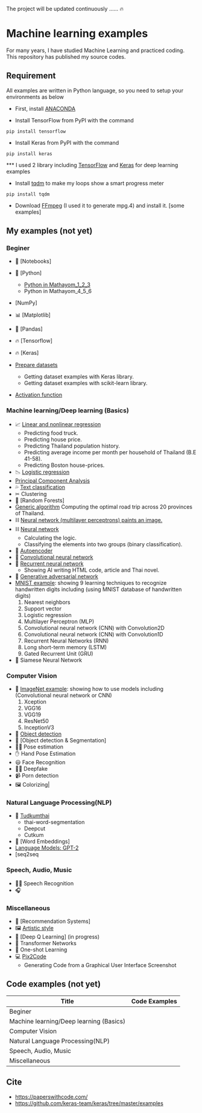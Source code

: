 The project will be updated continuously ......  :fire:

# Machine learning examples

For many years, I have studied Machine Learning and practiced coding. This repository has published my source codes.

## Requirement

All examples are written in Python language, so you need to setup your environments as below 

* First, install [ANACONDA](https://www.continuum.io/downloads)

* Install TensorFlow from PyPI with the command

`pip install tensorflow`

* Install Keras from PyPI with the command

`pip install keras`

*** I used 2 library including [TensorFlow](https://www.tensorflow.org/) and [Keras](https://keras.io/) for deep learning examples

* Install [tqdm](https://pypi.python.org/pypi/tqdm) to make my loops show a smart progress meter 

`pip install tqdm`

* Download [FFmpeg](https://www.ffmpeg.org/download.html) (I used it to generate mpg.4) and install it. [some examples]

## My examples (not yet) 

### Beginer
* 📕 [Notebooks] 
* 🐍 [Python]
  * [Python in Mathayom_1_2_3](https://colab.research.google.com/drive/1rm-kW7Nh5q3kk9JsnvBea2oUr42W9GIF)
  * Python in Mathayom_4_5_6 

* [NumPy]
* 📊 [Matplotlib]
* 🐼 [Pandas] 
* 🔥 [Tensorflow]
* 🔥 [Keras]  
* [Prepare datasets](Prepare_datasets)
  * Getting dataset examples with Keras library.
  * Getting dataset examples with scikit-learn library.
* [Activation function](Activation_function)  

### Machine learning/Deep learning (Basics)

* 📈 [Linear and nonlinear regression](Linear_regression)
  * Predicting food truck.
  * Predicting house price.
  * Predicting Thailand population history.
  * Predicting average income per month per household  of Thailand (B.E 41-58).
  * Predicting Boston house-prices.    
* 📉 [Logistic regression](Logistic_regression)
* [Principal Component Analysis](Principal_Component_Analysis)
* 💦 [Text classification](Text_classification)
* ✂ Clustering
* 🌳 [Random Forests]
* [Generic algorithm](Generic_algorithm)
  Computing the optimal road trip across 20 provinces of Thailand.
* ⛓ [Neural network (multilayer perceptrons) paints an image.](Art_example)
* ⛓ [Neural network](Neural_network)
  * Calculating the logic.
  * Classifying the elements into two groups (binary classification).
* 🔮 [Autoencoder](Autoencoder)
* 👀 [Convolutional neural network](Convolutional_neural_network)
* 📝 [Recurrent neural network](Recurrent_neural_network)
  * Showing AI writing HTML code, article and Thai novel.
* 👥 [Generative adversarial network](Generative_adversarial_network)
* [MNIST example](MNIST_example): showing 9 learning techniques to recognize handwritten digits including (using MNIST database of handwritten digits)  
  1. Nearest neighbors
  2. Support vector
  3. Logistic regression 
  4. Multilayer Perceptron (MLP)
  5. Convolutional neural network (CNN) with Convolution2D
  6. Convolutional neural network (CNN) with Convolution1D
  7. Recurrent Neural Networks (RNN)
  8. Long short-term memory (LSTM)
  9. Gated Recurrent Unit (GRU)
* 👬 Siamese Neural Network

### Computer Vision

* 📸 [ImageNet example](ImageNet_example): showing how to use models including (Convolutional neural network or CNN) 
  1. Xception
  2. VGG16
  3. VGG19
  4. ResNet50
  5. InceptionV3
* 📸 [Object detection](https://colab.research.google.com/drive/1uQnZfPlRhplvcZKWiXn1jeytJIFEVLkV)
* 📸 [Object detection & Segmentation]
* 🤸‍♀ Pose estimation
* ✋ Hand Pose Estimation
* 😃 Face Recognition
* 👳‍♂ Deepfake
* 📹 Porn detection
* 🖼 Colorizing|

### Natural Language Processing(NLP)
* 📰 [Tudkumthai](https://colab.research.google.com/drive/1tLrKRFR6i4TAzrbJ8wgsp4aihfWnMgnT)
  * thai-word-segmentation
  * Deepcut
  * Cutkum
* 📝 [Word Embeddings]
* [Language Models: GPT-2](https://colab.research.google.com/drive/1lZoaSLo2Ip-mlBNUFpjKhVAPWDenbRCu)
* [seq2seq

### Speech, Audio, Music
* 👨‍🎤 Speech Recognition
* 🎧 

### Miscellaneous
* 🛒 [Recommendation Systems]
* 🖼 [Artistic style](Artistic_style)
* 💪 [Deep Q Learning] (in progress)
* 🐝 Transformer Networks
* 🎯 One-shot Learning
* 💻 [Pix2Code](https://colab.research.google.com/drive/1i1CeQoS8LXTkQFn08Z4aFV8BNwF8eNjZ)
  * Generating Code from a Graphical User Interface Screenshot

## Code examples (not yet) 
|Title|Code Examples|
| -    |         -      |
|Beginer| |
|Machine learning/Deep learning (Basics)   | |
|Computer Vision     ||
| Natural Language Processing(NLP)| ||
| Speech, Audio, Music   || 
| Miscellaneous|| 



## Cite
* https://paperswithcode.com/
* https://github.com/keras-team/keras/tree/master/examples
